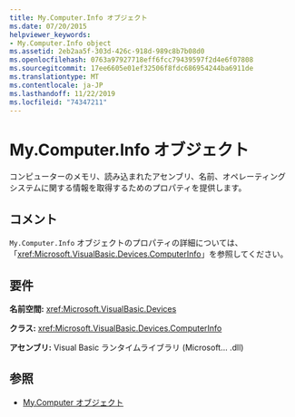 ```yaml
---
title: My.Computer.Info オブジェクト
ms.date: 07/20/2015
helpviewer_keywords:
- My.Computer.Info object
ms.assetid: 2eb2aa5f-303d-426c-918d-989c8b7b08d0
ms.openlocfilehash: 0763a97927718eff6fcc79439597f2d4e6f07808
ms.sourcegitcommit: 17ee6605e01ef32506f8fdc686954244ba6911de
ms.translationtype: MT
ms.contentlocale: ja-JP
ms.lasthandoff: 11/22/2019
ms.locfileid: "74347211"
---
```

# <a name="mycomputerinfo-object"></a>My.Computer.Info オブジェクト
コンピューターのメモリ、読み込まれたアセンブリ、名前、オペレーティング システムに関する情報を取得するためのプロパティを提供します。  
  
## <a name="remarks"></a>コメント  
 `My.Computer.Info` オブジェクトのプロパティの詳細については、「<xref:Microsoft.VisualBasic.Devices.ComputerInfo>」を参照してください。  
  
## <a name="requirements"></a>要件  
 **名前空間:** <xref:Microsoft.VisualBasic.Devices>  
  
 **クラス:** <xref:Microsoft.VisualBasic.Devices.ComputerInfo>  
  
 **アセンブリ:** Visual Basic ランタイムライブラリ (Microsoft... .dll)  
  
## <a name="see-also"></a>参照

- [My.Computer オブジェクト](../../../visual-basic/language-reference/objects/my-computer-object.md)
